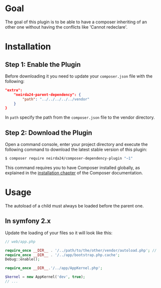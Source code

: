 Goal
====

The goal of this plugin is to be able to have a composer inheriting of an other one without having the conflicts like 'Cannot redeclare'.

Installation
============

Step 1: Enable the Plugin
-------------------------

Before downloading it you need to update your `composer.json` file with the following:

```json
"extra": 
    "neirda24-parent-dependency": {
        "path": "../../../../../vendor"
    }
}
```

In `path` specify the path from the `composer.json` file to the vendor directory.

Step 2: Download the Plugin
---------------------------

Open a command console, enter your project directory and execute the
following command to download the latest stable version of this plugin:

```bash
$ composer require neirda24/composer-dependency-plugin "~1"
```

This command requires you to have Composer installed globally, as explained
in the [installation chapter](https://getcomposer.org/doc/00-intro.md)
of the Composer documentation.


Usage
=====

The autoload of a child must always be loaded before the parent one.

In symfony 2.x
--------------

Update the loading of your files so it will look like this:

```php
// web/app.php

require_once __DIR__ . '/../path/to/the/other/vendor/autoload.php'; // !IMPORTANT
require_once __DIR__ . '/../app/bootstrap.php.cache';
Debug::enable();

require_once __DIR__.'/../app/AppKernel.php';

$kernel = new AppKernel('dev', true);
// ...
```
